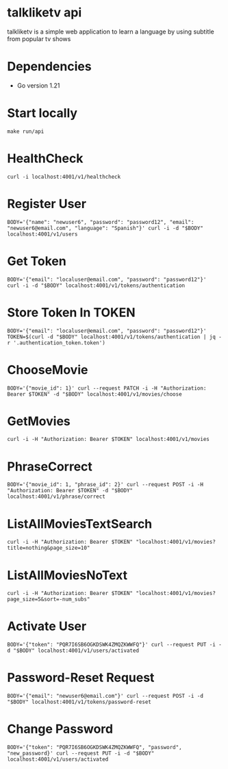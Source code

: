 # talkliketv api

talkliketv is a simple web application to learn a language by using subtitle from popular tv shows

# Dependencies

- Go version 1.21

# Start locally

`make run/api`

# HealthCheck

`curl -i localhost:4001/v1/healthcheck`

# Register User

`BODY='{"name": "newuser6", "password": "password12", "email": "newuser6@email.com", "language": "Spanish"}'
curl -i -d "$BODY" localhost:4001/v1/users`


# Get Token

`BODY='{"email": "localuser@email.com", "password": "password12"}' 
curl -i -d "$BODY" localhost:4001/v1/tokens/authentication`

# Store Token In TOKEN

`BODY='{"email": "localuser@email.com", "password": "password12"}'
TOKEN=$(curl -d "$BODY" localhost:4001/v1/tokens/authentication | jq -r '.authentication_token.token')
`

# ChooseMovie

`BODY='{"movie_id": 1}'
curl --request PATCH -i -H "Authorization: Bearer $TOKEN" -d "$BODY" localhost:4001/v1/movies/choose`

# GetMovies

`curl -i -H "Authorization: Bearer $TOKEN" localhost:4001/v1/movies`

# PhraseCorrect

`BODY='{"movie_id": 1, "phrase_id": 2}'
curl --request POST -i -H "Authorization: Bearer $TOKEN" -d "$BODY" localhost:4001/v1/phrase/correct`

# ListAllMoviesTextSearch

`curl -i -H "Authorization: Bearer $TOKEN" "localhost:4001/v1/movies?title=nothing&page_size=10"`

# ListAllMoviesNoText

`curl -i -H "Authorization: Bearer $TOKEN" "localhost:4001/v1/movies?page_size=5&sort=-num_subs"`

# Activate User
`BODY='{"token": "PQR7I6SB6OGKDSWK4ZMQZKWWFQ"}'
curl --request PUT -i -d "$BODY" localhost:4001/v1/users/activated`

# Password-Reset Request
`BODY='{"email": "newuser6@email.com"}'
curl --request POST -i -d "$BODY" localhost:4001/v1/tokens/password-reset`

# Change Password
`BODY='{"token": "PQR7I6SB6OGKDSWK4ZMQZKWWFQ", "password", "new_password}'
curl --request PUT -i -d "$BODY" localhost:4001/v1/users/activated`